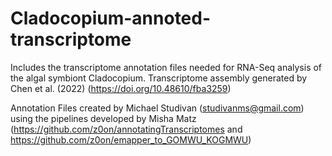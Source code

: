 # Cladocopium-annoted-transcriptome
Includes the transcriptome annotation files needed for RNA-Seq analysis of the algal symbiont Cladocopium. Transcriptome assembly generated by Chen et al. (2022) (https://doi.org/10.48610/fba3259)

Annotation Files created by Michael Studivan (studivanms@gmail.com) using the pipelines developed by Misha Matz (https://github.com/z0on/annotatingTranscriptomes and https://github.com/z0on/emapper_to_GOMWU_KOGMWU)
